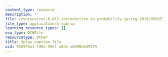 ```yaml
---
content_type: resource
description: ''
file: /courses/res-6-012-introduction-to-probability-spring-2018/958973a17d0e59efa6e1a8390e449379_zbu8KQx9bqM.vtt
file_type: application/x-subrip
learning_resource_types: []
ocw_type: OCWFile
resourcetype: Other
title: 3play caption file
uid: 958973a1-7d0e-59ef-a6e1-a8390e449379
---
```

